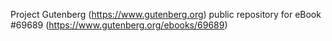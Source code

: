 Project Gutenberg (https://www.gutenberg.org) public repository for
eBook #69689 (https://www.gutenberg.org/ebooks/69689)
